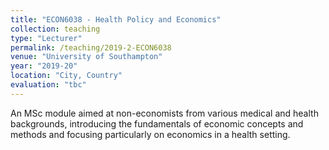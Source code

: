 ```yaml
---
title: "ECON6038 - Health Policy and Economics"
collection: teaching
type: "Lecturer"
permalink: /teaching/2019-2-ECON6038
venue: "University of Southampton"
year: "2019-20"
location: "City, Country"
evaluation: "tbc"
---
```


An MSc module aimed at non-economists from various medical and health backgrounds, introducing the fundamentals of economic concepts and methods and focusing particularly on economics in a health setting.

